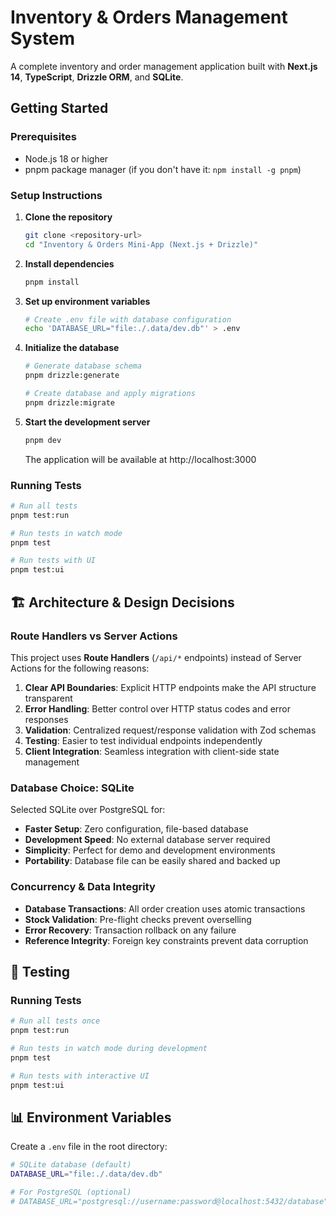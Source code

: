 # Inventory & Orders Management System

A complete inventory and order management application built with **Next.js 14**, **TypeScript**, **Drizzle ORM**, and **SQLite**.

## Getting Started

### Prerequisites
- Node.js 18 or higher
- pnpm package manager (if you don't have it: `npm install -g pnpm`)

### Setup Instructions

1. **Clone the repository**
   ```bash
   git clone <repository-url>
   cd "Inventory & Orders Mini-App (Next.js + Drizzle)"
   ```

2. **Install dependencies**
   ```bash
   pnpm install
   ```

3. **Set up environment variables**
   ```bash
   # Create .env file with database configuration
   echo 'DATABASE_URL="file:./.data/dev.db"' > .env
   ```

4. **Initialize the database**
   ```bash
   # Generate database schema
   pnpm drizzle:generate
   
   # Create database and apply migrations
   pnpm drizzle:migrate
   ```

5. **Start the development server**
   ```bash
   pnpm dev
   ```
   
   The application will be available at http://localhost:3000

### Running Tests
   ```bash
   # Run all tests
   pnpm test:run
   
   # Run tests in watch mode
   pnpm test
   
   # Run tests with UI
   pnpm test:ui
   ```

## 🏗️ Architecture & Design Decisions

### **Route Handlers vs Server Actions**
This project uses **Route Handlers** (`/api/*` endpoints) instead of Server Actions for the following reasons:

1. **Clear API Boundaries**: Explicit HTTP endpoints make the API structure transparent
2. **Error Handling**: Better control over HTTP status codes and error responses
3. **Validation**: Centralized request/response validation with Zod schemas
4. **Testing**: Easier to test individual endpoints independently
5. **Client Integration**: Seamless integration with client-side state management

### **Database Choice: SQLite**
Selected SQLite over PostgreSQL for:

- **Faster Setup**: Zero configuration, file-based database
- **Development Speed**: No external database server required
- **Simplicity**: Perfect for demo and development environments
- **Portability**: Database file can be easily shared and backed up

### **Concurrency & Data Integrity**
- **Database Transactions**: All order creation uses atomic transactions
- **Stock Validation**: Pre-flight checks prevent overselling
- **Error Recovery**: Transaction rollback on any failure
- **Reference Integrity**: Foreign key constraints prevent data corruption

## 🧪 Testing

### Running Tests
```bash
# Run all tests once
pnpm test:run

# Run tests in watch mode during development
pnpm test

# Run tests with interactive UI
pnpm test:ui
```

## 📊 Environment Variables

Create a `.env` file in the root directory:

```bash
# SQLite database (default)
DATABASE_URL="file:./.data/dev.db"

# For PostgreSQL (optional)
# DATABASE_URL="postgresql://username:password@localhost:5432/database"
```

